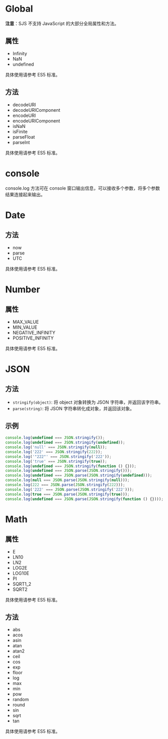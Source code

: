 # Global

**注意**：SJS 不支持 JavaScript 的大部分全局属性和方法。

## 属性

- Infinity
- NaN
- undefined

具体使用请参考 ES5 标准。

## 方法

- decodeURI
- decodeURIComponent
- encodeURI
- encodeURIComponent
- isNaN
- isFinite
- parseFloat
- parseInt

具体使用请参考 ES5 标准。

# console

console.log 方法可在 console 窗口输出信息，可以接收多个参数，将多个参数结果连接起来输出。

# Date

## 方法

- now
- parse
- UTC

具体使用请参考 ES5 标准。

# Number

## 属性

- MAX_VALUE
- MIN_VALUE
- NEGATIVE_INFINITY
- POSITIVE_INFINITY

具体使用请参考 ES5 标准。

# JSON

## 方法

- `stringify(object)`: 将 object 对象转换为 JSON 字符串，并返回该字符串。
- `parse(string)`: 将 JSON 字符串转化成对象，并返回该对象。

## 示例

```javascript
console.log(undefined === JSON.stringify());
console.log(undefined === JSON.stringify(undefined));
console.log('null' === JSON.stringify(null));
console.log('222' === JSON.stringify(222));
console.log('"222"' === JSON.stringify('222'));
console.log('true' === JSON.stringify(true));
console.log(undefined === JSON.stringify(function () {}));
console.log(undefined === JSON.parse(JSON.stringify()));
console.log(undefined === JSON.parse(JSON.stringify(undefined)));
console.log(null === JSON.parse(JSON.stringify(null)));
console.log(222 === JSON.parse(JSON.stringify(222)));
console.log('222' === JSON.parse(JSON.stringify('222')));
console.log(true === JSON.parse(JSON.stringify(true)));
console.log(undefined === JSON.parse(JSON.stringify(function () {})));
```

# Math

## 属性

- E
- LN10
- LN2
- LOG2E
- LOG10E
- PI
- SQRT1_2
- SQRT2

具体使用请参考 ES5 标准。

## 方法

- abs
- acos
- asin
- atan
- atan2
- ceil
- cos
- exp
- floor
- log
- max
- min
- pow
- random
- round
- sin
- sqrt
- tan

具体使用请参考 ES5 标准。
